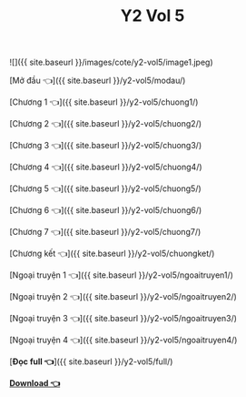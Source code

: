 ﻿---
layout: post
title: Y2 Vol 5
---

![]({{ site.baseurl }}/images/cote/y2-vol5/image1.jpeg)

[Mở đầu 👈]({{ site.baseurl }}/y2-vol5/modau/)

[Chương 1 👈]({{ site.baseurl }}/y2-vol5/chuong1/)

[Chương 2 👈]({{ site.baseurl }}/y2-vol5/chuong2/)

[Chương 3 👈]({{ site.baseurl }}/y2-vol5/chuong3/)

[Chương 4 👈]({{ site.baseurl }}/y2-vol5/chuong4/)

[Chương 5 👈]({{ site.baseurl }}/y2-vol5/chuong5/)

[Chương 6 👈]({{ site.baseurl }}/y2-vol5/chuong6/)

[Chương 7 👈]({{ site.baseurl }}/y2-vol5/chuong7/)

[Chương kết 👈]({{ site.baseurl }}/y2-vol5/chuongket/)

[Ngoại truyện 1 👈]({{ site.baseurl }}/y2-vol5/ngoaitruyen1/)

[Ngoại truyện 2 👈]({{ site.baseurl }}/y2-vol5/ngoaitruyen2/)

[Ngoại truyện 3 👈]({{ site.baseurl }}/y2-vol5/ngoaitruyen3/)

[Ngoại truyện 4 👈]({{ site.baseurl }}/y2-vol5/ngoaitruyen4/)

[**Đọc full 👈**]({{ site.baseurl }}/y2-vol5/full/)

[**Download 👈**](https://cote.ga/donate/)